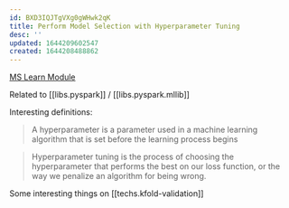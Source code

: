 ```yaml
---
id: BXD3IQJTgVXg0gWHwk2qK
title: Perform Model Selection with Hyperparameter Tuning
desc: ''
updated: 1644209602547
created: 1644208488862
---
```


[MS Learn Module](https://docs.microsoft.com/en-us/learn/modules/perform-model-selection-with-hyperparameter-tuning)

Related to [[libs.pyspark]] / [[libs.pyspark.mllib]]

Interesting definitions:
> A hyperparameter is a parameter used in a machine learning algorithm that is set before the learning process begins

> Hyperparameter tuning is the process of choosing the hyperparameter that performs the best on our loss function, or the way we penalize an algorithm for being wrong.

Some interesting things on [[techs.kfold-validation]]